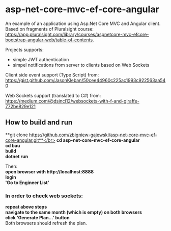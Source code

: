 # asp-net-core-mvc-ef-core-angular #
An example of an application using Asp.Net Core MVC and Angular client. Based on fragments of Pluralsight course:
https://app.pluralsight.com/library/courses/aspnetcore-mvc-efcore-bootstrap-angular-web/table-of-contents.

Projects supports:
- simple JWT authentication
- simpel notifications from server to clients based on Web Sockets

Client side event support (Type Script) from:</br>
https://gist.github.com/JasonKleban/50cee44960c225ac1993c922563aa540

Web Sockets support (translated to C#) from:</br>
https://medium.com/@dsincl12/websockets-with-f-and-giraffe-772be829e121


## How to build and run ##
**git clone https://github.com/zbigniew-gajewski/asp-net-core-mvc-ef-core-angular.git**</br>
**cd asp-net-core-mvc-ef-core-angular**</br>
**cd bau**</br>
**build**</br>
**dotnet run**</br>

Then:</br>
**open browser with http://localhost:8888**</br>
**login**</br>
**'Go to Engineer List'**</br>

### In order to check web sockets: ###
**repeat above steps**</br>
**navigate to the same month (which is empty) on both browsers**</br>
**click 'Generate Plan...' button**</br>
Both browsers should refresh the plan.

